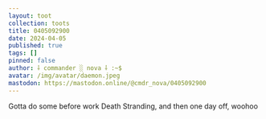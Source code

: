 ```yaml
---
layout: toot
collection: toots
title: 0405092900
date: 2024-04-05
published: true
tags: []
pinned: false
author: ⸸ commander ░ nova ⸸ :~$
avatar: /img/avatar/daemon.jpeg
mastodon: https://mastodon.online/@cmdr_nova/0405092900
---
```


Gotta do some before work Death Stranding, and then one day off, woohoo
